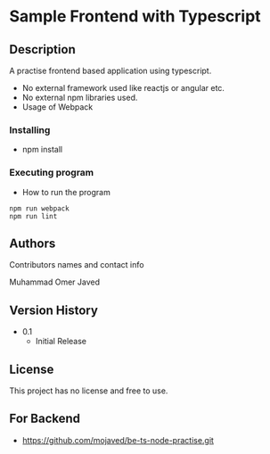 # Sample Frontend with Typescript

## Description

A practise frontend based application using typescript. 
* No external framework used like reactjs or angular etc.
* No external npm libraries used.
* Usage of Webpack

### Installing

* npm install

### Executing program

* How to run the program
```
npm run webpack
npm run lint
```

## Authors

Contributors names and contact info

Muhammad Omer Javed

## Version History

* 0.1
    * Initial Release

## License

This project has no license and free to use.

## For Backend 
* https://github.com/mojaved/be-ts-node-practise.git